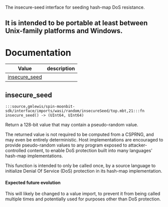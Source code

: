The insecure-seed interface for seeding hash-map DoS resistance.

It is intended to be portable at least between Unix-family platforms and
Windows.
---
# Documentation
|Value|description|
|---|---|
|[insecure\_seed](#insecure_seed)||

## insecure\_seed

```moonbit
:::source,gmlewis/spin-moonbit-sdk/interface/imports/wasi/random/insecureSeed/top.mbt,21:::fn insecure_seed() -> (UInt64, UInt64)
```

 Return a 128-bit value that may contain a pseudo-random value.

 The returned value is not required to be computed from a CSPRNG, and may
even be entirely deterministic. Host implementations are encouraged to
provide pseudo-random values to any program exposed to
attacker-controlled content, to enable DoS protection built into many
languages' hash-map implementations.

 This function is intended to only be called once, by a source language
to initialize Denial Of Service (DoS) protection in its hash-map
implementation.

 #### Expected future evolution

 This will likely be changed to a value import, to prevent it from being
called multiple times and potentially used for purposes other than DoS
protection.
